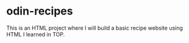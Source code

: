 # odin-recipes

This is an HTML project where I will build a basic recipe website using HTML I learned in TOP.
